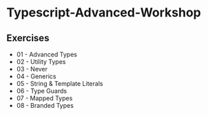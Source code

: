 # Typescript-Advanced-Workshop

## Exercises
* 01 - Advanced Types
* 02 - Utility Types
* 03 - Never
* 04 - Generics
* 05 - String & Template Literals
* 06 - Type Guards
* 07 - Mapped Types
* 08 - Branded Types
